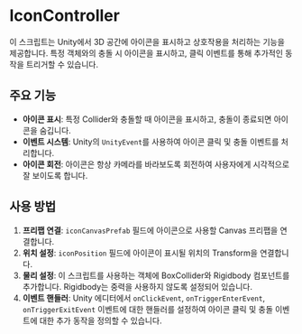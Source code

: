 # IconController

이 스크립트는 Unity에서 3D 공간에 아이콘을 표시하고 상호작용을 처리하는 기능을 제공합니다. 특정 객체와의 충돌 시 아이콘을 표시하고, 클릭 이벤트를 통해 추가적인 동작을 트리거할 수 있습니다.

## 주요 기능
- **아이콘 표시**: 특정 Collider와 충돌할 때 아이콘을 표시하고, 충돌이 종료되면 아이콘을 숨깁니다.
- **이벤트 시스템**: Unity의 `UnityEvent`를 사용하여 아이콘 클릭 및 충돌 이벤트를 처리합니다.
- **아이콘 회전**: 아이콘은 항상 카메라를 바라보도록 회전하여 사용자에게 시각적으로 잘 보이도록 합니다.

## 사용 방법
1. **프리팹 연결**: `iconCanvasPrefab` 필드에 아이콘으로 사용할 Canvas 프리팹을 연결합니다.
2. **위치 설정**: `iconPosition` 필드에 아이콘이 표시될 위치의 Transform을 연결합니다.
3. **물리 설정**: 이 스크립트를 사용하는 객체에 BoxCollider와 Rigidbody 컴포넌트를 추가합니다. Rigidbody는 중력을 사용하지 않도록 설정되어 있습니다.
4. **이벤트 핸들러**: Unity 에디터에서 `onClickEvent`, `onTriggerEnterEvent`, `onTriggerExitEvent` 이벤트에 대한 핸들러를 설정하여 아이콘 클릭 및 충돌 이벤트에 대한 추가 동작을 정의할 수 있습니다.